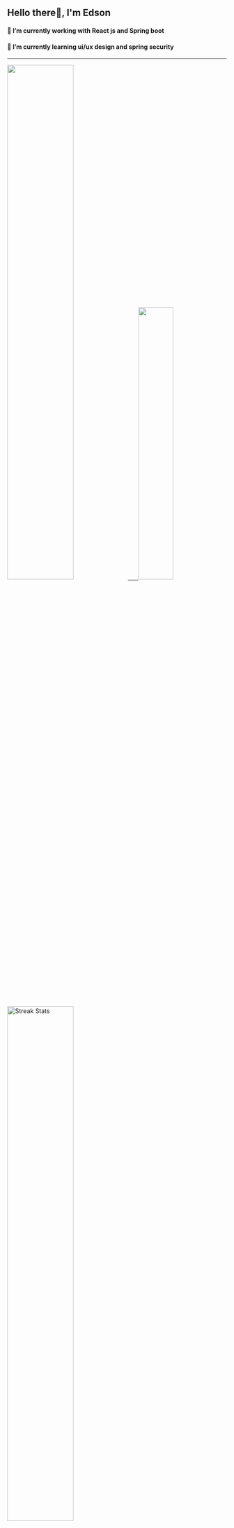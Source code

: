 
## Hello there👋, I'm Edson 

#### 🔭 I’m currently working with React js and Spring boot 
#### 🌱 I’m currently learning ui/ux design and spring security
---
    
  

 <p align="left">
  <a href="https://github.com/EdsonNhancale">
  <img width=55% src="https://github-readme-stats.vercel.app/api?username=EdsonNhancale&show_icons=true&theme=dracula&include_all_commits=true&count_private=true"/>&nbsp;&nbsp;&nbsp;&nbsp;&nbsp;
  <img  width=40% src="https://github-readme-stats.vercel.app/api/top-langs/?username=EdsonNhancale&layout=compact&langs_count=7&theme=dracula"/>
</p>

  <p align="left">
    <a href="https://github.com/EdsonNhancale"><img width=55% alt="Streak Stats" src="https://github-readme-streak-stats.herokuapp.com/?user=EdsonNhancale&theme=dracula"/></a>
   </p>

 
 <!--START_SECTION:waka-->

```text
From: 16 November 2022 - To: 21 December 2022

Total Time: 93 hrs 35 mins

JavaScript   70 hrs 2 mins   ██████████████████▓░░░░░░   74.84 %
Dart         14 hrs 6 mins   ███▓░░░░░░░░░░░░░░░░░░░░░   15.08 %
Java         5 hrs 3 mins    █▒░░░░░░░░░░░░░░░░░░░░░░░   05.40 %
JSON         2 hrs 8 mins    ▓░░░░░░░░░░░░░░░░░░░░░░░░   02.29 %
YAML         1 hr 12 mins    ▒░░░░░░░░░░░░░░░░░░░░░░░░   01.29 %
XML          35 mins         ░░░░░░░░░░░░░░░░░░░░░░░░░   00.63 %
```

<!--END_SECTION:waka-->

<div> 
  <a href="www.linkedin.com/in/edson-nhancale-7849781a6" target="_blank"><img src="https://img.shields.io/badge/-LinkedIn-%230077B5?style=for-the-badge&logo=linkedin&logoColor=white" target="_blank"></a> 

</div>

